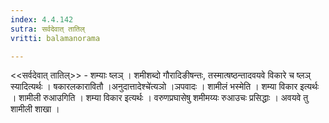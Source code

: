 ```yaml
---
index: 4.4.142
sutra: सर्वदेवात्‌ तातिल्
vritti: balamanorama

---
```

<<सर्वदेवात् तातिल्>> - शम्याः ष्लञ् । शमीशब्दो गौरादिङीषन्तः, तस्मात्षष्ठन्तादवयवे विकारे च ष्लञ् स्यादित्यर्थः । षकारलकारावितौ ।अनुदात्तादेश्चे॑त्यञो ।ञपवादः । शामीलं भस्मेति । शम्या विकार इत्यर्थः । शामीली रुआउगिति । शम्या विकार इत्यर्थः । वरुणप्रघासेषु शमीमय्यः रुआउचः प्रसिद्धाः । अवयवे तु शामीली शाखा ।